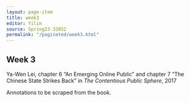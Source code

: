```yaml
---
layout: page-item
title: week3
editor: Yilin
source: Spring23-33852
permalink: "/paginated/week3.html"
---
```


## Week 3

Ya-Wen Lei, chapter 6 “An Emerging Online Public” and chapter 7 “The Chinese State Strikes Back” in *The Contentious Public Sphere*, 2017

Annotations to be scraped from the book.
